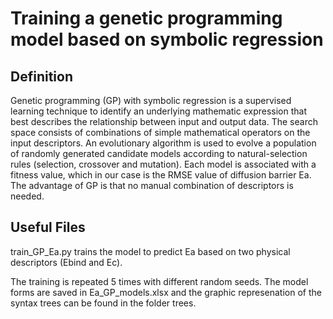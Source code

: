 # Training a genetic programming model based on symbolic regression

## Definition 
Genetic programming (GP) with symbolic regression is a supervised learning technique to identify an underlying mathematic expression that best describes the relationship between input and output data. The search space consists of combinations of simple mathematical operators on the input descriptors. An evolutionary algorithm is used to evolve a population of randomly generated candidate models according to natural-selection rules (selection, crossover and mutation). Each model is associated with a fitness value, which in our case is the RMSE value of diffusion barrier Ea. The advantage of GP is that no manual combination of descriptors is needed. 

## Useful Files
train_GP_Ea.py trains the model to predict Ea based on two physical descriptors (Ebind and Ec).

The training is repeated 5 times with different random seeds. The model forms are saved in Ea_GP_models.xlsx and the graphic represenation of the syntax trees can be found in the folder trees.
